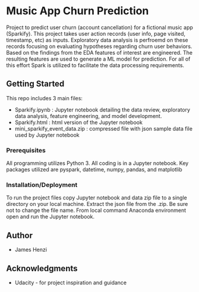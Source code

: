 # Music App Churn Prediction

Project to predict user churn (account cancellation) for a fictional music app (Sparkify).  This project takes user action records (user info, page visited, timestamp, etc) as inputs.  Exploratory data analysis is perfroemd on these records focusing on evaluating hypotheses regarding churn user behaviors.  Based on the findings from the EDA features of interest are engineered.  The resulting features are used to generate a ML model for prediction.  For all of this effort Spark is utilized to facilitate the data processing requirements.

## Getting Started

This repo includes 3 main files:
* Sparkify.ipynb : Jupyter notebook detailing the data review, exploratory data analysis, feature engineering, and model development.
* Sparkify.html : html version of the Jupyter notebook
* mini_sparkify_event_data.zip : compressed file with json sample data file used by Jupyter notebook

### Prerequisites

All programming utilizes Python 3.  All coding is in a Jupyter notebook.  Key packages utilized are pyspark, datetime, numpy, pandas, and matplotlib

### Installation/Deployment

To run the project files copy Jupyter notebook and data zip file to a single directory on your local machine.  Extract the json file from the .zip.  Be sure not to change the file name.  From local command Anaconda environment open and run the Jupyter notebook.

## Author

* James Henzi


## Acknowledgments

* Udacity - for project inspiration and guidance
